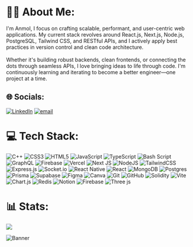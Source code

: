 
# 🧑‍💻 About Me:
I'm Anmol, I focus on crafting scalable, performant, and user-centric web applications. My current stack revolves around React.js, Next.js, Node.js, PostgreSQL, Tailwind CSS, and RESTful APIs, and I actively apply best practices in version control and clean code architecture.<br><br>Whether it's building robust backends, clean frontends, or connecting the dots through seamless APIs, I love bringing ideas to life through code. I'm continuously learning and iterating to become a better engineer—one project at a time.


## 🌐 Socials:
[![LinkedIn](https://img.shields.io/badge/LinkedIn-%230077B5.svg?logo=linkedin&logoColor=white)](https://linkedin.com/in/https://www.linkedin.com/in/anmol-mahobiya) [![email](https://img.shields.io/badge/Email-D14836?logo=gmail&logoColor=white)](mailto:anmolmahobiya092@gmail.com) 

# 💻 Tech Stack:
![C++](https://img.shields.io/badge/c++-%2300599C.svg?style=flat&logo=c%2B%2B&logoColor=white) ![CSS3](https://img.shields.io/badge/css3-%231572B6.svg?style=flat&logo=css3&logoColor=white) ![HTML5](https://img.shields.io/badge/html5-%23E34F26.svg?style=flat&logo=html5&logoColor=white) ![JavaScript](https://img.shields.io/badge/javascript-%23323330.svg?style=flat&logo=javascript&logoColor=%23F7DF1E) ![TypeScript](https://img.shields.io/badge/typescript-%23007ACC.svg?style=flat&logo=typescript&logoColor=white) ![Bash Script](https://img.shields.io/badge/bash_script-%23121011.svg?style=flat&logo=gnu-bash&logoColor=white) ![GraphQL](https://img.shields.io/badge/-GraphQL-E10098?style=flat&logo=graphql&logoColor=white) ![Firebase](https://img.shields.io/badge/firebase-%23039BE5.svg?style=flat&logo=firebase) ![Vercel](https://img.shields.io/badge/vercel-%23000000.svg?style=flat&logo=vercel&logoColor=white) ![Next JS](https://img.shields.io/badge/Next-black?style=flat&logo=next.js&logoColor=white) ![NodeJS](https://img.shields.io/badge/node.js-6DA55F?style=flat&logo=node.js&logoColor=white) ![TailwindCSS](https://img.shields.io/badge/tailwindcss-%2338B2AC.svg?style=flat&logo=tailwind-css&logoColor=white) ![Express.js](https://img.shields.io/badge/express.js-%23404d59.svg?style=flat&logo=express&logoColor=%2361DAFB) ![Socket.io](https://img.shields.io/badge/Socket.io-black?style=flat&logo=socket.io&badgeColor=010101) ![React Native](https://img.shields.io/badge/react_native-%2320232a.svg?style=flat&logo=react&logoColor=%2361DAFB) ![React](https://img.shields.io/badge/react-%2320232a.svg?style=flat&logo=react&logoColor=%2361DAFB) ![MongoDB](https://img.shields.io/badge/MongoDB-%234ea94b.svg?style=flat&logo=mongodb&logoColor=white) ![Postgres](https://img.shields.io/badge/postgres-%23316192.svg?style=flat&logo=postgresql&logoColor=white) ![Prisma](https://img.shields.io/badge/Prisma-3982CE?style=flat&logo=Prisma&logoColor=white) ![Supabase](https://img.shields.io/badge/Supabase-3ECF8E?style=flat&logo=supabase&logoColor=white) ![Figma](https://img.shields.io/badge/figma-%23F24E1E.svg?style=flat&logo=figma&logoColor=white) ![Canva](https://img.shields.io/badge/Canva-%2300C4CC.svg?style=flat&logo=Canva&logoColor=white) ![Git](https://img.shields.io/badge/git-%23F05033.svg?style=flat&logo=git&logoColor=white) ![GitHub](https://img.shields.io/badge/github-%23121011.svg?style=flat&logo=github&logoColor=white) ![Solidity](https://img.shields.io/badge/Solidity-%23363636.svg?style=flat&logo=solidity&logoColor=white) ![Vite](https://img.shields.io/badge/vite-%23646CFF.svg?style=flat&logo=vite&logoColor=white) ![Chart.js](https://img.shields.io/badge/chart.js-F5788D.svg?style=flat&logo=chart.js&logoColor=white) ![Redis](https://img.shields.io/badge/redis-%23DD0031.svg?style=flat&logo=redis&logoColor=white) ![Notion](https://img.shields.io/badge/Notion-%23000000.svg?style=flat&logo=notion&logoColor=white) ![Firebase](https://img.shields.io/badge/firebase-a08021?style=flat&logo=firebase&logoColor=ffcd34) ![Three js](https://img.shields.io/badge/threejs-black?style=flat&logo=three.js&logoColor=white)
# 📊 Stats:
![](https://github-readme-stats.vercel.app/api/top-langs/?username=AnmoL-09&theme=merko&hide_border=true&include_all_commits=false&count_private=true&layout=compact)

![Banner](https://drive.google.com/uc?export=view&id=1Xje_z_L2fiQMpphqlwmHoFcmLMES3RkK)




